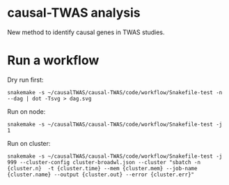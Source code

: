 # causal-TWAS analysis

New method to identify causal genes in TWAS studies. 

# Run a workflow

Dry run first:
```
snakemake -s ~/causalTWAS/causal-TWAS/code/workflow/Snakefile-test -n --dag | dot -Tsvg > dag.svg
```

Run on node:
```
snakemake -s ~/causalTWAS/causal-TWAS/code/workflow/Snakefile-test -j 1
```

Run on cluster:

```
snakemake -s ~/causalTWAS/causal-TWAS/code/workflow/Snakefile-test -j 999 --cluster-config cluster-broadwl.json --cluster "sbatch -n {cluster.n}  -t {cluster.time} --mem {cluster.mem} --job-name {cluster.name} --output {cluster.out} --error {cluster.err}"
```